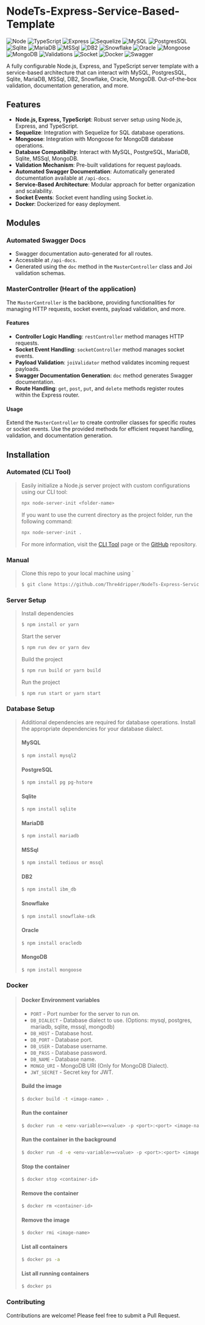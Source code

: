 # NodeTs-Express-Service-Based-Template

![Node](https://img.shields.io/badge/-Node-339933?style=flat-square&logo=Node.js&logoColor=white)
![TypeScript](https://img.shields.io/badge/-TypeScript-007ACC?style=flat-square&logo=TypeScript&logoColor=white)
![Express](https://img.shields.io/badge/-Express-000000?style=flat-square&logo=Express&logoColor=white)
![Sequelize](https://img.shields.io/badge/-Sequelize-52B0E7?style=flat-square&logo=Sequelize&logoColor=white)
![MySQL](https://img.shields.io/badge/-MySQL-4479A1?style=flat-square&logo=MySQL&logoColor=white)
![PostgresSQL](https://img.shields.io/badge/-PostgreSQL-336791?style=flat-square&logo=PostgreSQL&logoColor=white)
![Sqlite](https://img.shields.io/badge/-Sqlite-003B57?style=flat-square&logo=Sqlite&logoColor=white)
![MariaDB](https://img.shields.io/badge/-MariaDB-003545?style=flat-square&logo=MariaDB&logoColor=white)
![MSSql](https://img.shields.io/badge/-MSSql-CC2927?style=flat-square&logo=Microsoft-SQL-Server&logoColor=white)
![DB2](https://img.shields.io/badge/-DB2-CC0000?style=flat-square&logo=IBM&logoColor=white)
![Snowflake](https://img.shields.io/badge/-Snowflake-00BFFF?style=flat-square&logo=Snowflake&logoColor=white)
![Oracle](https://img.shields.io/badge/-Oracle-F80000?style=flat-square&logo=Oracle&logoColor=white)
![Mongoose](https://img.shields.io/badge/-Mongoose-880000?style=flat-square&logo=Mongoose&logoColor=white)
![MongoDB](https://img.shields.io/badge/-MongoDB-47A248?style=flat-square&logo=MongoDB&logoColor=white)
![Validations](https://img.shields.io/badge/-Validations-FF0000?style=flat-square)
![Socket](https://img.shields.io/badge/-Socket-FF6900?style=flat-square&logo=Socket.io&logoColor=white)
![Docker](https://img.shields.io/badge/-Docker-2496ED?style=flat-square&logo=Docker&logoColor=white)
![Swagger](https://img.shields.io/badge/-Swagger-85EA2D?style=flat-square&logo=Swagger&logoColor=white)

A fully configurable Node.js, Express, and TypeScript server template with a service-based architecture
that can interact with MySQL, PostgresSQL, Sqlite, MariaDB, MSSql, DB2, Snowflake, Oracle, MongoDB.
Out-of-the-box validation, documentation generation, and
more.

## Features

- **Node.js, Express, TypeScript**: Robust server setup using Node.js, Express, and TypeScript.
- **Sequelize**: Integration with Sequelize for SQL database operations.
- **Mongoose**: Integration with Mongoose for MongoDB database operations.
- **Database Compatibility**: Interact with MySQL, PostgreSQL, MariaDB, Sqlite, MSSql, MongoDB.
- **Validation Mechanism**: Pre-built validations for request payloads.
- **Automated Swagger Documentation**: Automatically generated documentation available at `/api-docs`.
- **Service-Based Architecture**: Modular approach for better organization and scalability.
- **Socket Events**: Socket event handling using Socket.io.
- **Docker**: Dockerized for easy deployment.

## Modules

### Automated Swagger Docs

- Swagger documentation auto-generated for all routes.
- Accessible at `/api-docs`.
- Generated using the `doc` method in the `MasterController` class and Joi validation schemas.

### MasterController (Heart of the application)

The `MasterController` is the backbone, providing functionalities for managing HTTP requests, socket events, payload
validation, and more.

#### Features

- **Controller Logic Handling**: `restController` method manages HTTP requests.
- **Socket Event Handling**: `socketController` method manages socket events.
- **Payload Validation**: `joiValidator` method validates incoming request payloads.
- **Swagger Documentation Generation**: `doc` method generates Swagger documentation.
- **Route Handling**: `get`, `post`, `put`, and `delete` methods register routes within the Express router.

#### Usage

Extend the `MasterController` to create controller classes for specific routes or socket events. Use the provided
methods for efficient request handling, validation, and documentation generation.

## Installation

### Automated (CLI Tool)

> Easily initialize a Node.js server project with custom configurations using our CLI tool:
>
> ```bash
> npx node-server-init <folder-name>
> ```
>
> If you want to use the current directory as the project folder, run the following command:
>
> ```bash
> npx node-server-init .
> ```
>
> For more information, visit the [CLI Tool](https://www.npmjs.com/package/node-server-init) page or
> the [GitHub](https://github.com/Thre4dripper/node-server-init) repository.

### Manual

> Clone this repo to your local machine using `
>
> ```bash
> $ git clone https://github.com/Thre4dripper/NodeTs-Express-Service-Based-Template
> ```

### Server Setup

> Install dependencies
>
> ```bash
> $ npm install or yarn
> ```
>
> Start the server
>
> ```bash
> $ npm run dev or yarn dev
> ```
>
> Build the project
>
> ```bash
> $ npm run build or yarn build
> ```
>
> Run the project
>
> ```bash
> $ npm run start or yarn start
> ```

### Database Setup

> Additional dependencies are required for database operations. Install the appropriate dependencies for your database
> dialect.
>
> #### MySQL
>
> ```bash
> $ npm install mysql2
> ```
>
> #### PostgreSQL
>
> ```bash
> $ npm install pg pg-hstore
> ```
>
> #### Sqlite
>
> ```bash
> $ npm install sqlite
> ```
>
> #### MariaDB
>
> ```bash
> $ npm install mariadb
> ```
>
> #### MSSql
>
> ```bash
> $ npm install tedious or mssql
> ```
>
> #### DB2
>
> ```bash
> $ npm install ibm_db
> ```
>
> #### Snowflake
>
> ```bash
> $ npm install snowflake-sdk
> ```
>
> #### Oracle
>
> ```bash
> $ npm install oracledb
> ```
>
> #### MongoDB
>
> ```bash
> $ npm install mongoose
> ```

### Docker

> #### Docker Environment variables
>
> - `PORT` - Port number for the server to run on.
> - `DB_DIALECT` - Database dialect to use. (Options: mysql, postgres, mariadb, sqlite, mssql, mongodb)
> - `DB_HOST` - Database host.
> - `DB_PORT` - Database port.
> - `DB_USER` - Database username.
> - `DB_PASS` - Database password.
> - `DB_NAME` - Database name.
> - `MONGO_URI` - MongoDB URI (Only for MongoDB Dialect).
> - `JWT_SECRET` - Secret key for JWT.
>
> #### Build the image
>
> ```bash
> $ docker build -t <image-name> .
> ```
>
> #### Run the container
>
> ```bash
> $ docker run -e <env-variable>=<value> -p <port>:<port> <image-name>
> ```
>
> #### Run the container in the background
>
> ```bash
> $ docker run -d -e <env-variable>=<value> -p <port>:<port> <image-name>
> ```
>
> #### Stop the container
>
> ```bash
> $ docker stop <container-id>
> ```
>
> #### Remove the container
>
> ```bash
> $ docker rm <container-id>
> ```
>
> #### Remove the image
>
> ```bash
> $ docker rmi <image-name>
> ```
>
> #### List all containers
>
> ```bash
> $ docker ps -a
> ```
>
> #### List all running containers
>
> ```bash
> $ docker ps
> ```

### Contributing

Contributions are welcome! Please feel free to submit a Pull Request.
